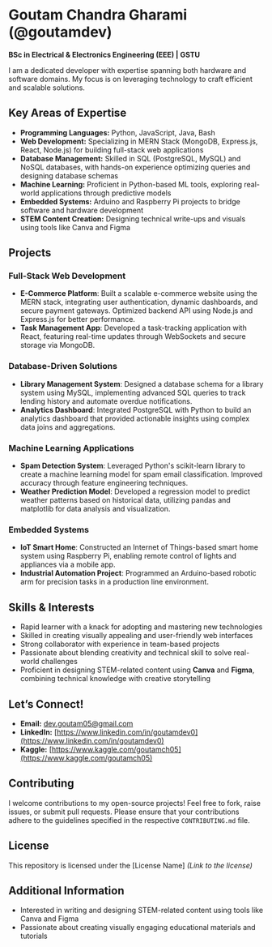# Goutam Chandra Gharami (@goutamdev)

**BSc in Electrical & Electronics Engineering (EEE) | GSTU**

I am a dedicated developer with expertise spanning both hardware and software domains. My focus is on leveraging technology to craft efficient and scalable solutions.

## Key Areas of Expertise

- **Programming Languages:** Python, JavaScript, Java, Bash
- **Web Development:** Specializing in MERN Stack (MongoDB, Express.js, React, Node.js) for building full-stack web applications
- **Database Management:** Skilled in SQL (PostgreSQL, MySQL) and NoSQL databases, with hands-on experience optimizing queries and designing database schemas
- **Machine Learning:** Proficient in Python-based ML tools, exploring real-world applications through predictive models
- **Embedded Systems:** Arduino and Raspberry Pi projects to bridge software and hardware development
- **STEM Content Creation:** Designing technical write-ups and visuals using tools like Canva and Figma

## Projects

### Full-Stack Web Development
- **E-Commerce Platform**: Built a scalable e-commerce website using the MERN stack, integrating user authentication, dynamic dashboards, and secure payment gateways. Optimized backend API using Node.js and Express.js for better performance.
- **Task Management App**: Developed a task-tracking application with React, featuring real-time updates through WebSockets and secure storage via MongoDB.

### Database-Driven Solutions
- **Library Management System**: Designed a database schema for a library system using MySQL, implementing advanced SQL queries to track lending history and automate overdue notifications.
- **Analytics Dashboard**: Integrated PostgreSQL with Python to build an analytics dashboard that provided actionable insights using complex data joins and aggregations.

### Machine Learning Applications
- **Spam Detection System**: Leveraged Python's scikit-learn library to create a machine learning model for spam email classification. Improved accuracy through feature engineering techniques.
- **Weather Prediction Model**: Developed a regression model to predict weather patterns based on historical data, utilizing pandas and matplotlib for data analysis and visualization.

### Embedded Systems
- **IoT Smart Home**: Constructed an Internet of Things-based smart home system using Raspberry Pi, enabling remote control of lights and appliances via a mobile app.
- **Industrial Automation Project**: Programmed an Arduino-based robotic arm for precision tasks in a production line environment.

## Skills & Interests

- Rapid learner with a knack for adopting and mastering new technologies
- Skilled in creating visually appealing and user-friendly web interfaces
- Strong collaborator with experience in team-based projects
- Passionate about blending creativity and technical skill to solve real-world challenges
- Proficient in designing STEM-related content using **Canva** and **Figma**, combining technical knowledge with creative storytelling

## Let’s Connect!

- **Email:** [dev.goutam05@gmail.com](mailto:dev.goutam05@gmail.com)
- **LinkedIn:** [https://www.linkedin.com/in/goutamdev0](https://www.linkedin.com/in/goutamdev0)
- **Kaggle:** [https://www.kaggle.com/goutamch05](https://www.kaggle.com/goutamch05)

## Contributing

I welcome contributions to my open-source projects! Feel free to fork, raise issues, or submit pull requests. Please ensure that your contributions adhere to the guidelines specified in the respective `CONTRIBUTING.md` file.

## License

This repository is licensed under the [License Name] *(Link to the license)*

## Additional Information

- Interested in writing and designing STEM-related content using tools like Canva and Figma
- Passionate about creating visually engaging educational materials and tutorials

